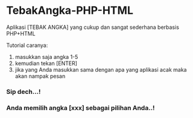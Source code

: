 # TebakAngka-PHP-HTML
Aplikasi [TEBAK ANGKA] yang cukup dan sangat sederhana berbasis PHP+HTML

Tutorial caranya:
1. masukkan saja angka 1-5
2. kemudian tekan [ENTER]
3. jika yang Anda masukkan sama dengan apa yang aplikasi acak maka akan nampak pesan
### Sip dech...!
### Anda memilih angka [xxx] sebagai pilihan Anda..!
